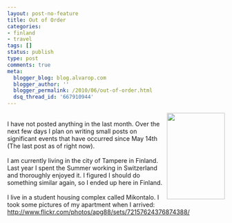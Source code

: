 ```yaml
---
layout: post-no-feature
title: Out of Order
categories:
- finland
- travel
tags: []
status: publish
type: post
comments: true
meta:
  blogger_blog: blog.alvarop.com
  blogger_author: ''
  blogger_permalink: /2010/06/out-of-order.html
  dsq_thread_id: '667910944'
---
```

<a style="" onblur="try {parent.deselectBloggerImageGracefully();} catch(e) {}" href="http://1.bp.blogspot.com/_k2p8q4xyXYc/TCjBV-3H6QI/AAAAAAAAAIU/dymKVZlwjpY/s1600/4737676111_15b36ab2c4_b.jpg"><img style="float: right; margin: 0pt 0pt 10px 10px; cursor: pointer; width: 134px; height: 200px;" src="http://1.bp.blogspot.com/_k2p8q4xyXYc/TCjBV-3H6QI/AAAAAAAAAIU/dymKVZlwjpY/s200/4737676111_15b36ab2c4_b.jpg" alt="" id="BLOGGER_PHOTO_ID_5487848729346566402" border="0" /></a><br />I have not posted anything in the last month. Over the next few days I plan on writing small posts on significant events that have occurred since May 14th (The last post as of right now).<br /><br />I am currently living in the city of Tampere in Finland. Last year I spent the Summer working in Switzerland and thoroughly enjoyed it. I figured I should do something similar again, so I ended up here in Finland.<br /><br />I live in a student housing complex called Mikontalo. I took some pictures of my apartment when I arrived: <a href="http://www.flickr.com/photos/apg88/collections/72157624376845612/">http://www.flickr.com/photos/apg88/sets/72157624376874388/</a>
